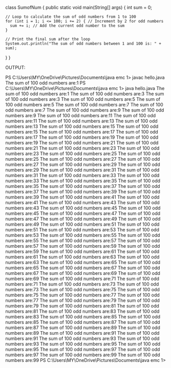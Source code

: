 class SumofNum {
  public static void main(String[] args) {
    int sum = 0;
    
    // Loop to calculate the sum of odd numbers from 1 to 100
    for (int i = 1; i <= 100; i += 2) { // Increment by 2 for odd numbers
      sum += i; // Add the current odd number to the sum
    }
    
    // Print the final sum after the loop
    System.out.println("The sum of odd numbers between 1 and 100 is: " + sum);
  }
}

OUTPUT:

PS C:\Users\MY\OneDrive\Pictures\Documents\java emc 1> javac hello.java
The sum of 100 odd numbers are:1
PS C:\Users\MY\OneDrive\Pictures\Documents\java emc 1> java hello.java
The sum of 100 odd numbers are:1
The sum of 100 odd numbers are:3
The sum of 100 odd numbers are:3
The sum of 100 odd numbers are:5
The sum of 100 odd numbers are:5
The sum of 100 odd numbers are:7
The sum of 100 odd numbers are:7
The sum of 100 odd numbers are:9
The sum of 100 odd numbers are:9
The sum of 100 odd numbers are:11
The sum of 100 odd numbers are:11
The sum of 100 odd numbers are:13
The sum of 100 odd numbers are:13
The sum of 100 odd numbers are:15
The sum of 100 odd numbers are:15
The sum of 100 odd numbers are:17
The sum of 100 odd numbers are:17
The sum of 100 odd numbers are:19
The sum of 100 odd numbers are:19
The sum of 100 odd numbers are:21
The sum of 100 odd numbers are:21
The sum of 100 odd numbers are:23
The sum of 100 odd numbers are:23
The sum of 100 odd numbers are:25
The sum of 100 odd numbers are:25
The sum of 100 odd numbers are:27
The sum of 100 odd numbers are:27
The sum of 100 odd numbers are:29
The sum of 100 odd numbers are:29
The sum of 100 odd numbers are:31
The sum of 100 odd numbers are:31
The sum of 100 odd numbers are:33
The sum of 100 odd numbers are:33
The sum of 100 odd numbers are:35
The sum of 100 odd numbers are:35
The sum of 100 odd numbers are:37
The sum of 100 odd numbers are:37
The sum of 100 odd numbers are:39
The sum of 100 odd numbers are:39
The sum of 100 odd numbers are:41
The sum of 100 odd numbers are:41
The sum of 100 odd numbers are:43
The sum of 100 odd numbers are:43
The sum of 100 odd numbers are:45
The sum of 100 odd numbers are:45
The sum of 100 odd numbers are:47
The sum of 100 odd numbers are:47
The sum of 100 odd numbers are:49
The sum of 100 odd numbers are:49
The sum of 100 odd numbers are:51
The sum of 100 odd numbers are:51
The sum of 100 odd numbers are:53
The sum of 100 odd numbers are:53
The sum of 100 odd numbers are:55
The sum of 100 odd numbers are:55
The sum of 100 odd numbers are:57
The sum of 100 odd numbers are:57
The sum of 100 odd numbers are:59
The sum of 100 odd numbers are:59
The sum of 100 odd numbers are:61
The sum of 100 odd numbers are:61
The sum of 100 odd numbers are:63
The sum of 100 odd numbers are:63
The sum of 100 odd numbers are:65
The sum of 100 odd numbers are:65
The sum of 100 odd numbers are:67
The sum of 100 odd numbers are:67
The sum of 100 odd numbers are:69
The sum of 100 odd numbers are:69
The sum of 100 odd numbers are:71
The sum of 100 odd numbers are:71
The sum of 100 odd numbers are:73
The sum of 100 odd numbers are:73
The sum of 100 odd numbers are:75
The sum of 100 odd numbers are:75
The sum of 100 odd numbers are:77
The sum of 100 odd numbers are:77
The sum of 100 odd numbers are:79
The sum of 100 odd numbers are:79
The sum of 100 odd numbers are:81
The sum of 100 odd numbers are:81
The sum of 100 odd numbers are:83
The sum of 100 odd numbers are:83
The sum of 100 odd numbers are:85
The sum of 100 odd numbers are:85
The sum of 100 odd numbers are:87
The sum of 100 odd numbers are:87
The sum of 100 odd numbers are:89
The sum of 100 odd numbers are:89
The sum of 100 odd numbers are:91
The sum of 100 odd numbers are:91
The sum of 100 odd numbers are:93
The sum of 100 odd numbers are:93
The sum of 100 odd numbers are:95
The sum of 100 odd numbers are:95
The sum of 100 odd numbers are:97
The sum of 100 odd numbers are:97
The sum of 100 odd numbers are:99
The sum of 100 odd numbers are:99
PS C:\Users\MY\OneDrive\Pictures\Documents\java emc 1>  

